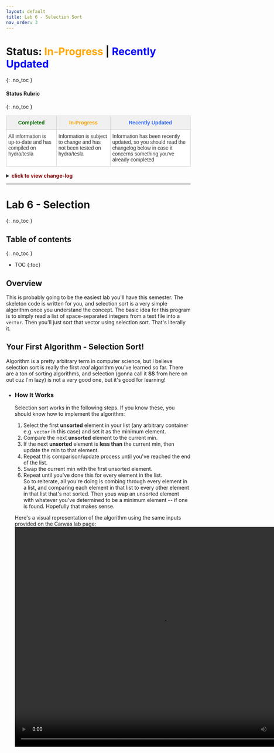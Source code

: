 ```yaml
---
layout: default
title: Lab 6 - Selection Sort
nav_order: 3
---
```


# Status: <font color="orange">In-Progress</font> | <font color="blue">Recently Updated</font>
{: .no_toc }

#### Status Rubric
{: .no_toc }

<style type="text/css">
.tg  {border-collapse:collapse;border-color:#ccc;border-spacing:0;}
.tg td{background-color:#fff;border-color:#ccc;border-style:solid;border-width:1px;color:#333;
  font-family:Arial, sans-serif;font-size:14px;overflow:hidden;padding:10px 5px;word-break:normal;}
.tg th{background-color:#f0f0f0;border-color:#ccc;border-style:solid;border-width:1px;color:#333;
  font-family:Arial, sans-serif;font-size:14px;font-weight:normal;overflow:hidden;padding:10px 5px;word-break:normal;}
.tg .tg-baqh{text-align:center;vertical-align:top}
.tg .tg-amwm{font-weight:bold;text-align:center;vertical-align:top}
.tg .tg-0lax{text-align:left;vertical-align:top}
</style>
<table class="tg">
<thead>
  <tr>
    <th class="tg-baqh"><span style="font-weight:bold;color:#036400">Completed</span></th>
    <th class="tg-amwm"><span style="color:#F8A102">In-Progress</span></th>
    <th class="tg-amwm"><span style="color:#3166FF">Recently Updated</span></th>
  </tr>
</thead>
<tbody>
  <tr>
    <td class="tg-0lax">All information is up-to-date and has compiled on hydra/tesla</td>
    <td class="tg-0lax">Information is subject to change and has not been tested on hydra/tesla</td>
    <td class="tg-0lax">Information has been recently updated, so you should read the changelog below in case it concerns something you've already completed</td>
  </tr>
</tbody>
</table>

<details>
<summary>
<b><font color="maroon">click to view change-log</font></b>
</summary>

  <div markdown="1">

`Wed, 23 Mar 2022 13:51:03 EST`
  - added [Overview]() section
  - added [Your First Algoritm!]() section
  - added [How It Works]() section
  </div>
</details>
<hr>

# Lab 6 - Selection
{: .no_toc }

## Table of contents
{: .no_toc }
- TOC
{:toc}

## Overview
This is probably going to be the easiest lab you'll have this semester. The skeleton code is written for you, and selection sort is a very simple algorithm once you understand the concept. The basic idea for this program is to simply read a list of space-separated integers from a text file into a `vector`. Then you'll just sort that vector using selection sort. That's literally it.

## Your First Algorithm - Selection Sort!

Algorithm is a pretty arbitrary term in computer science, but I believe selection sort is really the first *real* algorithm you've learned so far. There are a ton of sorting algorithms, and selection (gonna call it **SS** from here on out cuz I'm lazy) is not a very good one, but it's good for learning!

- ### How It Works
    Selection sort works in the following steps. If you know these, you should know how to implement the algorithm:
    1. Select the first **unsorted** element in your list (any arbitrary container e.g. `vector` in this case) and set it as the minimum element.
    2. Compare the next **unsorted** element to the current min.
    3. If the next **unsorted** element is **less than** the current min, then update the min to that element.
    4. Repeat this comparison/update process until you've reached the end of the list.
    5. Swap the current min with the first unsorted element.
    6. Repeat until you've done this for every element in the list.<br>
    So to reiterate, all you're doing is combing through every element in a list, and comparing each element in that list to every other element in that list that's not sorted. Then yous wap an unsorted element with whatever you've determined to be a minimum element -- if one is found. Hopefully that makes sense.

    Here's a visual representation of the algorithm using the same inputs provided on the Canvas lab page:
    <video controls="controls" width="800" height="600" name="Video Name">
      <source src="../img/ss.mov">
    </video>


